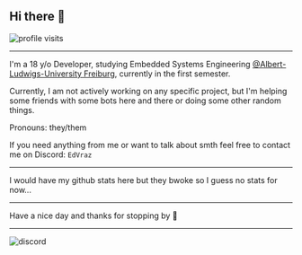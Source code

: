 ## Hi there 👋
![profile visits](https://komarev.com/ghpvc/?username=EdVraz&color=green)
_______________________________________________

I'm a 18 y/o Developer, studying Embedded Systems Engineering [@Albert-Ludwigs-University Freiburg](https://uni-freiburg.de/en/), currently in the first semester.

Currently, I am not actively working on any specific project, but I'm helping some friends with some bots here and there or doing some other random things.

Pronouns: they/them

If you need anything from me or want to talk about smth feel free to contact me on Discord: `EdVraz`


_______________________________________________
I would have my github stats here but they bwoke so I guess no stats for now...
_______________________________________________

Have a nice day and thanks for stopping by 👋 
_______________________________________________

![discord](https://discord.c99.nl/widget/theme-3/708275751816003615.png) 
